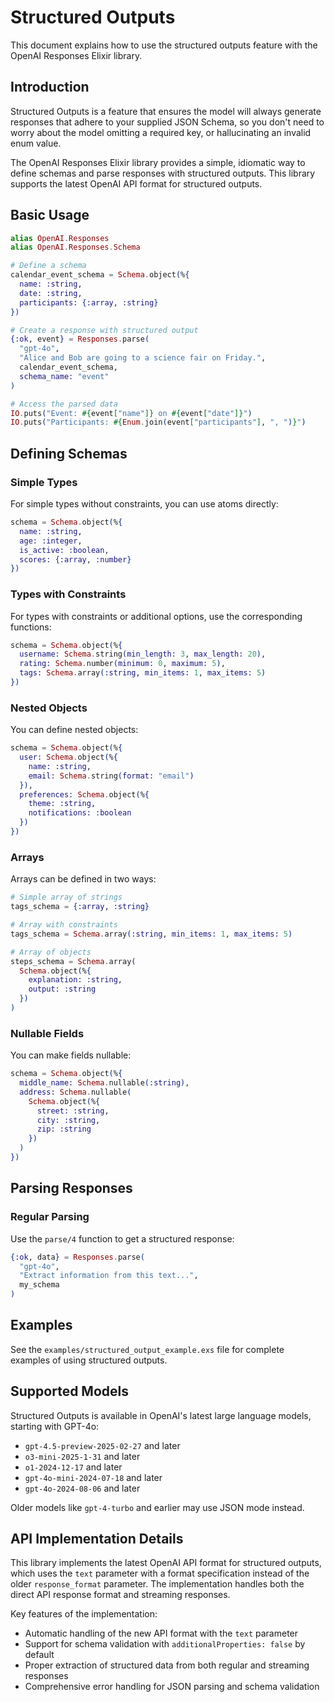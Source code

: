 # Structured Outputs

This document explains how to use the structured outputs feature with the OpenAI Responses Elixir library.

## Introduction

Structured Outputs is a feature that ensures the model will always generate responses that adhere to your supplied JSON Schema, so you don't need to worry about the model omitting a required key, or hallucinating an invalid enum value.

The OpenAI Responses Elixir library provides a simple, idiomatic way to define schemas and parse responses with structured outputs. This library supports the latest OpenAI API format for structured outputs.

## Basic Usage

```elixir
alias OpenAI.Responses
alias OpenAI.Responses.Schema

# Define a schema
calendar_event_schema = Schema.object(%{
  name: :string,
  date: :string,
  participants: {:array, :string}
})

# Create a response with structured output
{:ok, event} = Responses.parse(
  "gpt-4o", 
  "Alice and Bob are going to a science fair on Friday.", 
  calendar_event_schema,
  schema_name: "event"
)

# Access the parsed data
IO.puts("Event: #{event["name"]} on #{event["date"]}")
IO.puts("Participants: #{Enum.join(event["participants"], ", ")}")
```

## Defining Schemas

### Simple Types

For simple types without constraints, you can use atoms directly:

```elixir
schema = Schema.object(%{
  name: :string,
  age: :integer,
  is_active: :boolean,
  scores: {:array, :number}
})
```

### Types with Constraints

For types with constraints or additional options, use the corresponding functions:

```elixir
schema = Schema.object(%{
  username: Schema.string(min_length: 3, max_length: 20),
  rating: Schema.number(minimum: 0, maximum: 5),
  tags: Schema.array(:string, min_items: 1, max_items: 5)
})
```

### Nested Objects

You can define nested objects:

```elixir
schema = Schema.object(%{
  user: Schema.object(%{
    name: :string,
    email: Schema.string(format: "email")
  }),
  preferences: Schema.object(%{
    theme: :string,
    notifications: :boolean
  })
})
```

### Arrays

Arrays can be defined in two ways:

```elixir
# Simple array of strings
tags_schema = {:array, :string}

# Array with constraints
tags_schema = Schema.array(:string, min_items: 1, max_items: 5)

# Array of objects
steps_schema = Schema.array(
  Schema.object(%{
    explanation: :string,
    output: :string
  })
)
```

### Nullable Fields

You can make fields nullable:

```elixir
schema = Schema.object(%{
  middle_name: Schema.nullable(:string),
  address: Schema.nullable(
    Schema.object(%{
      street: :string,
      city: :string,
      zip: :string
    })
  )
})
```

## Parsing Responses

### Regular Parsing

Use the `parse/4` function to get a structured response:

```elixir
{:ok, data} = Responses.parse(
  "gpt-4o", 
  "Extract information from this text...", 
  my_schema
)
```


## Examples

See the `examples/structured_output_example.exs` file for complete examples of using structured outputs.

## Supported Models

Structured Outputs is available in OpenAI's latest large language models, starting with GPT-4o:

- `gpt-4.5-preview-2025-02-27` and later
- `o3-mini-2025-1-31` and later
- `o1-2024-12-17` and later
- `gpt-4o-mini-2024-07-18` and later
- `gpt-4o-2024-08-06` and later

Older models like `gpt-4-turbo` and earlier may use JSON mode instead.

## API Implementation Details

This library implements the latest OpenAI API format for structured outputs, which uses the `text` parameter with a format specification instead of the older `response_format` parameter. The implementation handles both the direct API response format and streaming responses.

Key features of the implementation:

- Automatic handling of the new API format with the `text` parameter
- Support for schema validation with `additionalProperties: false` by default
- Proper extraction of structured data from both regular and streaming responses
- Comprehensive error handling for JSON parsing and schema validation
